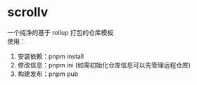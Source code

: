 # scrollv
一个纯净的基于 rollup 打包的仓库模板<br/>
使用：

1. 安装依赖：pnpm install
3. 修改信息：pnpm ini (如需初始化仓库信息可以先管理远程仓库)
3. 构建发布：pnpm pub